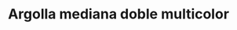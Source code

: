 ---
title: Argolla mediana doble multicolor
date: 
draft: false

# descripcion
description : Aro de plata con piedra cubic

materials: Plata 925

color: Multicolor

dimensions: 1,3cm

code: 01-16-0339

type: "Aros"

categories: []

# Images
# first image will be shown in the product page
images:
  # - image: "images/path_to_image"
  # La ubicacion de las imagenes es imagenes/Aros/Aros.Cubic/01-16-0339-argolla-mediana-doble-multicolor
  - image: "./images/aros/cubic/01-16-0339-argolla-mediana-doble-multicolor_a.JPG"
  - image: "./images/aros/cubic/01-16-0339-argolla-mediana-doble-multicolor_b.JPG"
---